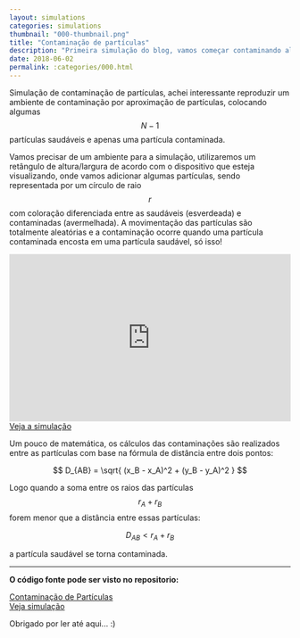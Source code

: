 ```yaml
---
layout: simulations
categories: simulations
thumbnail: "000-thumbnail.png"
title: "Contaminação de partículas"
description: "Primeira simulação do blog, vamos começar contaminando algumas partículas?"
date: 2018-06-02
permalink: :categories/000.html
---
```



Simulação de contaminação de partículas, achei interessante reproduzir um ambiente de contaminação por aproximação de partículas, colocando algumas $$ N - 1 $$ partículas saudáveis e apenas uma partícula contaminada.

Vamos precisar de um ambiente para a simulação, utilizaremos um retângulo de altura/largura de acordo com o dispositivo que esteja visualizando, onde vamos adicionar algumas partículas, sendo representada por um círculo de raio $$ r $$ com coloração diferenciada entre as saudáveis (esverdeada) e contaminadas (avermelhada). A movimentação das partículas são totalmente aleatórias e a contaminação ocorre quando uma partícula contaminada encosta em uma partícula saudável, só isso!


<iframe src="https://sylviot.github.io/eng-particle-contamination" width="100%" height="300px" frameborder="0"></iframe>
<i class="fa fa-cubes"></i> <a href="https://sylviot.github.io/eng-particle-contamination" target="_blank"> Veja a simulação </a>

Um pouco de matemática, os cálculos das contaminações são realizados entre as partículas com base na fórmula de distância entre dois pontos:

$$ D_{AB} = \sqrt{ (x_B - x_A)^2 + (y_B - y_A)^2 } $$

Logo quando a soma entre os raios das partículas $$ r_A + r_B $$ forem menor que a distância entre essas partículas:

$$ D_{AB} < r_A + r_B $$

a partícula saudável se torna contaminada.

---

**O código fonte pode ser visto no repositorio:**

<i class="fa fa-github"></i> <a href="https://github.com/sylviot/eng-particle-contamination" target="_blank">  Contaminação de Partículas</a>
<br>
<i class="fa fa-cubes"></i> <a href="https://sylviot.github.io/eng-particle-contamination" target="_blank">  Veja simulação</a>


Obrigado por ler até aqui... :)